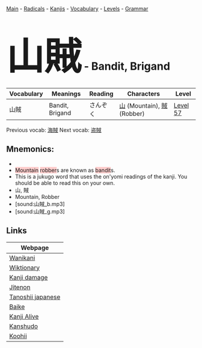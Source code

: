 <style> bigfont {font-size: 100px}</style>
[Main](../README.md) -
[Radicals](../radicals.md) -
[Kanjis](../kanjis.md) -
[Vocabulary](../vocabulary.md) -
[Levels](../levels.md) -
[Grammar](../grammar.md)
# <bigfont> 山賊</bigfont> - Bandit, Brigand 

| Vocabulary | Meanings | Reading | Characters | Level |
| --- | --- | --- | --- | --- |
| 山賊 | Bandit, Brigand | さんぞく |  [山](../kanjis/山.md) (Mountain), [賊](../kanjis/賊.md) (Robber) | [Level 57](../levels/wk_level57.md) |

Previous vocab: [海賊](海賊.md) Next vocab: [盗賊](盗賊.md) 

## Mnemonics:

* 
* <span style="background-color:#ffcccb"> Mountain</span> <span style="background-color:#ffcccb"> robber</span>s are known as <span style="background-color:#ffcccb"> bandit</span>s.
* This is a jukugo word that uses the on'yomi readings of the kanji. You should be able to read this on your own.
* 山, 賊
* Mountain, Robber
* [sound:山賊_b.mp3]
* [sound:山賊_g.mp3]


## Links 

| Webpage |
| --- |
| [Wanikani          ](https://www.wanikani.com/kanji/山賊) |
| [Wiktionary        ](https://en.wiktionary.org/wiki/山賊) |
| [Kanji damage      ](http://www.kanjidamage.com/kanji/search?utf8=✓&q=山賊) |
| [Jitenon           ](https://jitenon.com/kanji/山賊) |
| [Tanoshii japanese ](https://www.tanoshiijapanese.com/dictionary/kanji.cfm?k=山賊) |
| [Baike             ](https://baike.baidu.com/item/山賊) |
| [Kanji Alive       ](https://app.kanjialive.com/山賊) |
| [Kanshudo          ](https://www.kanshudo.com/searchmn?q=山賊) |
| [Koohii            ](https://kanji.koohii.com/study/kanji/山賊) |
